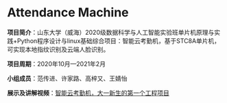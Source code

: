 # Attendance Machine

**项目简介**：山东大学（威海）2020级数据科学与人工智能实验班单片机原理与实践+Python程序设计与linux基础综合项目：智能云考勤机，基于STC8A单片机，可实现本地指纹识别及云端人脸识别。

**项目周期**：2020年10月—2021年2月

**小组成员**：范传进、许家路、高梓又、王婧怡

**展示及讲解视频**：[智能云考勤机，大一新生的第一个工程项目](https://www.bilibili.com/video/BV16N41197cr/)
